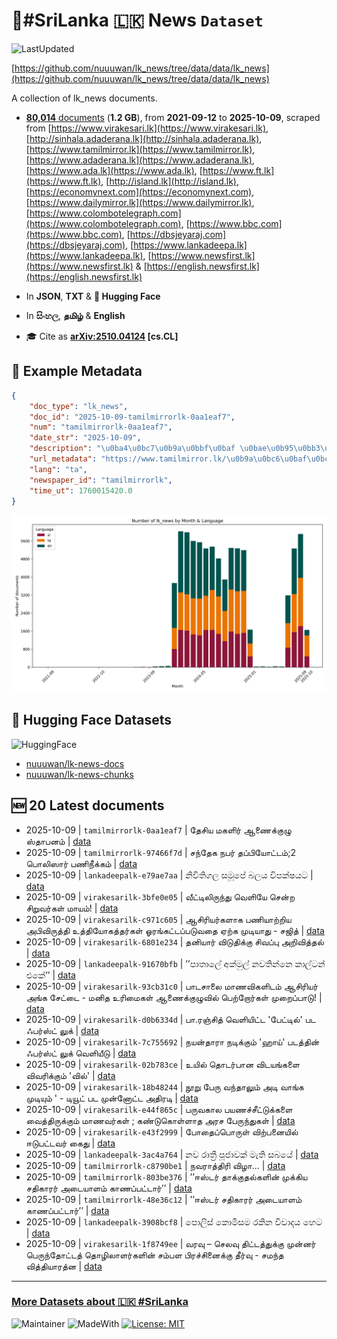 # 📄#SriLanka 🇱🇰 News `Dataset`

![LastUpdated](https://img.shields.io/badge/last_updated-2025--10--09_18:53:38-green)

[https://github.com/nuuuwan/lk_news/tree/data/data/lk_news](https://github.com/nuuuwan/lk_news/tree/data/data/lk_news)

A collection of lk_news documents.

- [**80,014** documents](https://github.com/nuuuwan/lk_news/tree/data/data/lk_news) (**1.2 GB**), from **2021-09-12** to **2025-10-09**, scraped from [https://www.virakesari.lk](https://www.virakesari.lk), [http://sinhala.adaderana.lk](http://sinhala.adaderana.lk), [https://www.tamilmirror.lk](https://www.tamilmirror.lk), [https://www.adaderana.lk](https://www.adaderana.lk), [https://www.ada.lk](https://www.ada.lk), [https://www.ft.lk](https://www.ft.lk), [http://island.lk](http://island.lk), [https://economynext.com](https://economynext.com), [https://www.dailymirror.lk](https://www.dailymirror.lk), [https://www.colombotelegraph.com](https://www.colombotelegraph.com), [https://www.bbc.com](https://www.bbc.com), [https://dbsjeyaraj.com](https://dbsjeyaraj.com), [https://www.lankadeepa.lk](https://www.lankadeepa.lk), [https://www.newsfirst.lk](https://www.newsfirst.lk) & [https://english.newsfirst.lk](https://english.newsfirst.lk)

- In **JSON**, **TXT** & **🤗 Hugging Face**

- In **සිංහල**, **தமிழ்** & **English**

- 🎓 Cite as **[arXiv:2510.04124](https://arxiv.org/abs/2510.04124) [cs.CL]**

## 📝 Example Metadata

```json
{
    "doc_type": "lk_news",
    "doc_id": "2025-10-09-tamilmirrorlk-0aa1eaf7",
    "num": "tamilmirrorlk-0aa1eaf7",
    "date_str": "2025-10-09",
    "description": "\u0ba4\u0bc7\u0b9a\u0bbf\u0baf \u0bae\u0b95\u0bb3\u0bbf\u0bb0\u0bcd \u0b86\u0ba3\u0bc8\u0b95\u0bcd\u0b95\u0bc1\u0bb4\u0bc1 \u0bb8\u0bcd\u0ba4\u0bbe\u0baa\u0ba9\u0bae\u0bcd",
    "url_metadata": "https://www.tamilmirror.lk/\u0b9a\u0bc6\u0baf\u0bcd\u0ba4\u0bbf\u0b95\u0bb3\u0bcd/\u0ba4\u0bc7\u0b9a\u0bbf\u0baf-\u0bae\u0b95\u0bb3\u0bbf\u0bb0\u0bcd-\u0b86\u0ba3\u0bc8\u0b95\u0bcd\u0b95\u0bc1\u0bb4\u0bc1-\u0bb8\u0bcd\u0ba4\u0bbe\u0baa\u0ba9\u0bae\u0bcd/175-366043",
    "lang": "ta",
    "newspaper_id": "tamilmirrorlk",
    "time_ut": 1760015420.0
}
```

![Chart](https://raw.githubusercontent.com/nuuuwan/lk_news/refs/heads/data/data/lk_news/docs_by_month_and_lang.png)

## 🤗 Hugging Face Datasets

![HuggingFace](https://img.shields.io/badge/-HuggingFace-FDEE21?style=for-the-badge&logo=HuggingFace)

- [nuuuwan/lk-news-docs](https://huggingface.co/datasets/nuuuwan/lk-news-docs)
- [nuuuwan/lk-news-chunks](https://huggingface.co/datasets/nuuuwan/lk-news-chunks)

## 🆕 20 Latest documents

- 2025-10-09 | `tamilmirrorlk-0aa1eaf7` | தேசிய மகளிர் ஆணைக்குழு ஸ்தாபனம் | [data](https://github.com/nuuuwan/lk_news/tree/data/data/lk_news/2020s/2025/2025-10-09-tamilmirrorlk-0aa1eaf7)
- 2025-10-09 | `tamilmirrorlk-97466f7d` | சந்தேக நபர் தப்பியோட்டம்;2 பொலிஸார் பணிநீக்கம் | [data](https://github.com/nuuuwan/lk_news/tree/data/data/lk_news/2020s/2025/2025-10-09-tamilmirrorlk-97466f7d)
- 2025-10-09 | `lankadeepalk-e79ae7aa` | නිවිතිගල සමූපේ බලය විපක්ෂයට | [data](https://github.com/nuuuwan/lk_news/tree/data/data/lk_news/2020s/2025/2025-10-09-lankadeepalk-e79ae7aa)
- 2025-10-09 | `virakesarilk-3bfe0e05` | வீட்டிலிருந்து வெளியே சென்ற சிறுவர்கள் மாயம்! | [data](https://github.com/nuuuwan/lk_news/tree/data/data/lk_news/2020s/2025/2025-10-09-virakesarilk-3bfe0e05)
- 2025-10-09 | `virakesarilk-c971c605` | ஆசிரியர்களாக பணியாற்றிய அபிவிருத்தி உத்தியோகத்தர்கள் ஓரங்கட்டப்படுவதை ஏற்க முடியாது - சஜித் | [data](https://github.com/nuuuwan/lk_news/tree/data/data/lk_news/2020s/2025/2025-10-09-virakesarilk-c971c605)
- 2025-10-09 | `virakesarilk-6801e234` | தனியார் விடுதிக்கு சிவப்பு அறிவித்தல் | [data](https://github.com/nuuuwan/lk_news/tree/data/data/lk_news/2020s/2025/2025-10-09-virakesarilk-6801e234)
- 2025-10-09 | `lankadeepalk-91670bfb` | ’’පාතාලේ අක්මුල්  නවතින්නෙ කාල්ටන් එකේ’’ | [data](https://github.com/nuuuwan/lk_news/tree/data/data/lk_news/2020s/2025/2025-10-09-lankadeepalk-91670bfb)
- 2025-10-09 | `virakesarilk-93cb31c0` | பாடசாலை மாணவிகளிடம் ஆசிரியர் அங்க சேட்டை - மனித உரிமைகள் ஆணைக்குழுவில் பெற்றோர்கள் முறைப்பாடு! | [data](https://github.com/nuuuwan/lk_news/tree/data/data/lk_news/2020s/2025/2025-10-09-virakesarilk-93cb31c0)
- 2025-10-09 | `virakesarilk-d0b6334d` | பா.ரஞ்சித் வெளியிட்ட 'பேட்டில்' பட ஃபர்ஸ்ட் லுக் | [data](https://github.com/nuuuwan/lk_news/tree/data/data/lk_news/2020s/2025/2025-10-09-virakesarilk-d0b6334d)
- 2025-10-09 | `virakesarilk-7c755692` | நயன்தாரா நடிக்கும் 'ஹாய்' படத்தின் ஃபர்ஸ்ட் லுக் வெளியீடு | [data](https://github.com/nuuuwan/lk_news/tree/data/data/lk_news/2020s/2025/2025-10-09-virakesarilk-7c755692)
- 2025-10-09 | `virakesarilk-02b783ce` | உயில் தொடர்பான விடயங்களை விவரிக்கும் 'வில்' | [data](https://github.com/nuuuwan/lk_news/tree/data/data/lk_news/2020s/2025/2025-10-09-virakesarilk-02b783ce)
- 2025-10-09 | `virakesarilk-18b48244` | நூறு பேரு வந்தாலும் அடி வாங்க முடியும் ' - டியூட் பட முன்னோட்ட அதிரடி | [data](https://github.com/nuuuwan/lk_news/tree/data/data/lk_news/2020s/2025/2025-10-09-virakesarilk-18b48244)
- 2025-10-09 | `virakesarilk-e44f865c` | பருவகால பயணச்சீட்டுக்களை வைத்திருக்கும் மாணவர்கள் ; கண்டுகொள்ளாத அரச பேருந்துகள் | [data](https://github.com/nuuuwan/lk_news/tree/data/data/lk_news/2020s/2025/2025-10-09-virakesarilk-e44f865c)
- 2025-10-09 | `virakesarilk-e43f2999` | போதைப்பொருள் விற்பனையில் ஈடுபட்டவர் கைது | [data](https://github.com/nuuuwan/lk_news/tree/data/data/lk_news/2020s/2025/2025-10-09-virakesarilk-e43f2999)
- 2025-10-09 | `lankadeepalk-3ac4a764` | නව රාත්‍රී පූජාවක් මැති සබයේ | [data](https://github.com/nuuuwan/lk_news/tree/data/data/lk_news/2020s/2025/2025-10-09-lankadeepalk-3ac4a764)
- 2025-10-09 | `tamilmirrorlk-c8790be1` | நவராத்திரி விழா... | [data](https://github.com/nuuuwan/lk_news/tree/data/data/lk_news/2020s/2025/2025-10-09-tamilmirrorlk-c8790be1)
- 2025-10-09 | `tamilmirrorlk-803be376` | ’’ஈஸ்டர் தாக்குதல்களின் முக்கிய சதிகாரர் அடையாளம் காணப்பட்டார்’’ | [data](https://github.com/nuuuwan/lk_news/tree/data/data/lk_news/2020s/2025/2025-10-09-tamilmirrorlk-803be376)
- 2025-10-09 | `tamilmirrorlk-48e36c12` | ’’ஈஸ்டர்  சதிகாரர் அடையாளம் காணப்பட்டார்’’ | [data](https://github.com/nuuuwan/lk_news/tree/data/data/lk_news/2020s/2025/2025-10-09-tamilmirrorlk-48e36c12)
- 2025-10-09 | `lankadeepalk-3908bcf8` | පොලිස් කොමිසම රකින විවාදය හෙට | [data](https://github.com/nuuuwan/lk_news/tree/data/data/lk_news/2020s/2025/2025-10-09-lankadeepalk-3908bcf8)
- 2025-10-09 | `virakesarilk-1f8749ee` | வரவு – செலவு திட்டத்துக்கு முன்னர் பெருந்தோட்டத் தொழிலாளர்களின் சம்பள பிரச்சினைக்கு தீர்வு - சமந்த வித்தியாரத்ன | [data](https://github.com/nuuuwan/lk_news/tree/data/data/lk_news/2020s/2025/2025-10-09-virakesarilk-1f8749ee)

---

### [More Datasets about 🇱🇰 #SriLanka](https://github.com/nuuuwan/lk_datasets)

![Maintainer](https://img.shields.io/badge/maintainer-nuuuwan-red)
![MadeWith](https://img.shields.io/badge/made_with-python-blue)
[![License: MIT](https://img.shields.io/badge/License-MIT-yellow.svg)](https://opensource.org/licenses/MIT)
